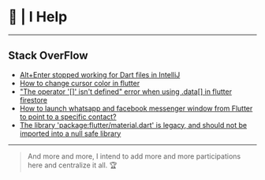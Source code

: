 # 🤝 | I Help

---

## Stack OverFlow

* [Alt+Enter stopped working for Dart files in IntelliJ](https://stackoverflow.com/a/63839120/13096514)
* [How to change cursor color in flutter](https://stackoverflow.com/a/65999489/13096514)
* ["The operator '[]' isn't defined" error when using .data[] in flutter firestore](https://stackoverflow.com/a/68352261/13096514)
* [How to launch whatsapp and facebook messenger window from Flutter to point to a specific contact?](https://stackoverflow.com/a/67323844/13096514)
* [The library 'package:flutter/material.dart' is legacy, and should not be imported into a null safe library](https://stackoverflow.com/a/68978377/13096514)

---

> And more and more, I intend to add more and more participations here and centralize it all. 🏆
